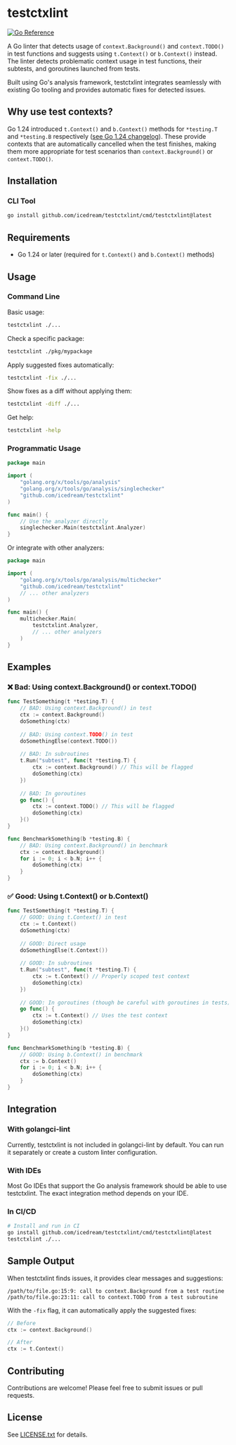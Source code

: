 # testctxlint

[![Go Reference](https://pkg.go.dev/badge/github.com/icedream/testctxlint.svg)](https://pkg.go.dev/github.com/icedream/testctxlint)

A Go linter that detects usage of `context.Background()` and `context.TODO()` in test functions and suggests using `t.Context()` or `b.Context()` instead. The linter detects problematic context usage in test functions, their subtests, and goroutines launched from tests.

Built using Go's analysis framework, testctxlint integrates seamlessly with existing Go tooling and provides automatic fixes for detected issues.

## Why use test contexts?

Go 1.24 introduced `t.Context()` and `b.Context()` methods for `*testing.T` and `*testing.B` respectively ([see Go 1.24 changelog](https://tip.golang.org/doc/go1.24#testingpkgtesting)). These provide contexts that are automatically cancelled when the test finishes, making them more appropriate for test scenarios than `context.Background()` or `context.TODO()`.

## Installation

### CLI Tool

```bash
go install github.com/icedream/testctxlint/cmd/testctxlint@latest
```

## Requirements

- Go 1.24 or later (required for `t.Context()` and `b.Context()` methods)

## Usage

### Command Line

Basic usage:
```bash
testctxlint ./...
```

Check a specific package:
```bash
testctxlint ./pkg/mypackage
```

Apply suggested fixes automatically:
```bash
testctxlint -fix ./...
```

Show fixes as a diff without applying them:
```bash
testctxlint -diff ./...
```

Get help:
```bash
testctxlint -help
```

### Programmatic Usage

```go
package main

import (
    "golang.org/x/tools/go/analysis"
    "golang.org/x/tools/go/analysis/singlechecker"
    "github.com/icedream/testctxlint"
)

func main() {
    // Use the analyzer directly
    singlechecker.Main(testctxlint.Analyzer)
}
```

Or integrate with other analyzers:
```go
package main

import (
    "golang.org/x/tools/go/analysis/multichecker"
    "github.com/icedream/testctxlint"
    // ... other analyzers
)

func main() {
    multichecker.Main(
        testctxlint.Analyzer,
        // ... other analyzers
    )
}
```

## Examples

### ❌ Bad: Using context.Background() or context.TODO()

```go
func TestSomething(t *testing.T) {
    // BAD: Using context.Background() in test
    ctx := context.Background()
    doSomething(ctx)
    
    // BAD: Using context.TODO() in test
    doSomethingElse(context.TODO())
    
    // BAD: In subroutines
    t.Run("subtest", func(t *testing.T) {
        ctx := context.Background() // This will be flagged
        doSomething(ctx)
    })
    
    // BAD: In goroutines
    go func() {
        ctx := context.TODO() // This will be flagged
        doSomething(ctx)
    }()
}

func BenchmarkSomething(b *testing.B) {
    // BAD: Using context.Background() in benchmark
    ctx := context.Background()
    for i := 0; i < b.N; i++ {
        doSomething(ctx)
    }
}
```

### ✅ Good: Using t.Context() or b.Context()

```go
func TestSomething(t *testing.T) {
    // GOOD: Using t.Context() in test
    ctx := t.Context()
    doSomething(ctx)
    
    // GOOD: Direct usage
    doSomethingElse(t.Context())
    
    // GOOD: In subroutines
    t.Run("subtest", func(t *testing.T) {
        ctx := t.Context() // Properly scoped test context
        doSomething(ctx)
    })
    
    // GOOD: In goroutines (though be careful with goroutines in tests)
    go func() {
        ctx := t.Context() // Uses the test context
        doSomething(ctx)
    }()
}

func BenchmarkSomething(b *testing.B) {
    // GOOD: Using b.Context() in benchmark
    ctx := b.Context()
    for i := 0; i < b.N; i++ {
        doSomething(ctx)
    }
}
```

## Integration

### With golangci-lint

Currently, testctxlint is not included in golangci-lint by default. You can run it separately or create a custom linter configuration.

### With IDEs

Most Go IDEs that support the Go analysis framework should be able to use testctxlint. The exact integration method depends on your IDE.

### In CI/CD

```bash
# Install and run in CI
go install github.com/icedream/testctxlint/cmd/testctxlint@latest
testctxlint ./...
```

## Sample Output

When testctxlint finds issues, it provides clear messages and suggestions:

```
/path/to/file.go:15:9: call to context.Background from a test routine
/path/to/file.go:23:11: call to context.TODO from a test subroutine
```

With the `-fix` flag, it can automatically apply the suggested fixes:

```go
// Before
ctx := context.Background()

// After
ctx := t.Context()
```

## Contributing

Contributions are welcome! Please feel free to submit issues or pull requests.

## License

See [LICENSE.txt](LICENSE.txt) for details.